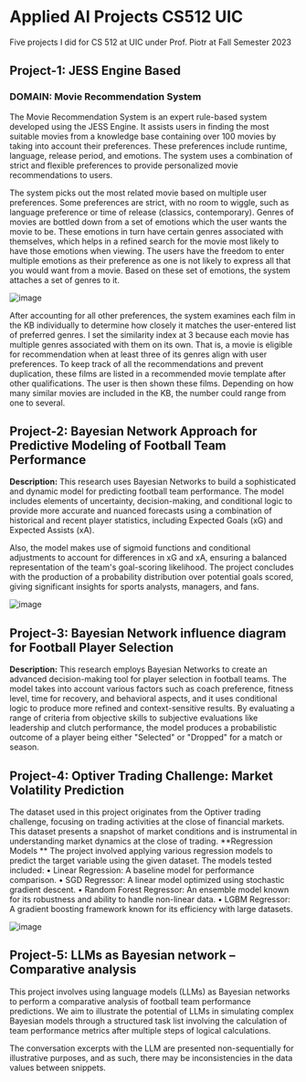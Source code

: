 # Applied AI Projects CS512 UIC
 Five projects I did for CS 512 at UIC under Prof. Piotr at Fall Semester 2023

## Project-1: JESS Engine Based
### DOMAIN: Movie Recommendation System
The Movie Recommendation System is an expert rule-based system developed using the JESS Engine. It assists users in finding the most suitable movies from a knowledge base containing over 100 movies by taking into account their preferences. These preferences include runtime, language, release period, and emotions. The system uses a combination of strict and flexible preferences to provide personalized movie recommendations to users.

The system picks out the most related movie based on multiple user preferences. Some preferences are strict, with no room to wiggle, such as language preference or time of release (classics, contemporary). Genres of movies are bottled down from a set of emotions which the user wants the movie to be. These emotions in turn have certain genres associated with themselves, which helps in a refined search for the movie most likely to have those emotions when viewing. The users have the freedom to enter multiple emotions as their preference as one is not likely to express all that you would want from a movie. Based on these set of emotions, the system attaches a set of genres to it.

![image](https://github.com/PranavMishra17/Applied-AI-Projects-CS512-UIC/assets/89926012/a313c236-e0ee-43dd-8c44-ff98b211f1d8)

After accounting for all other preferences, the system examines each film in the KB individually to determine how closely it matches the user-entered list of preferred genres. I set the similarity index at 3 because each movie has multiple genres associated with them on its own. That is, a movie is eligible for recommendation when at least three of its genres align with user preferences. To keep track of all the recommendations and prevent duplication, these films are listed in a recommended movie template after other qualifications. The user is then shown these films. Depending on how many similar movies are included in the KB, the number could range from one to several.

## Project-2: Bayesian Network Approach for Predictive Modeling of Football Team Performance
**Description:** This research uses Bayesian Networks to build a sophisticated and dynamic model for predicting football team performance. The model includes elements of uncertainty, decision-making, and conditional logic to provide more accurate and nuanced forecasts using a combination of historical and recent player statistics, including Expected Goals (xG) and Expected Assists (xA).

Also, the model makes use of sigmoid functions and conditional adjustments to account for differences in xG and xA, ensuring a balanced representation of the team's goal-scoring likelihood. The project concludes with the production of a probability distribution over potential goals scored, giving significant insights for sports analysts, managers, and fans.

![image](https://github.com/PranavMishra17/Applied-AI-Projects-CS512-UIC/assets/89926012/accd2959-e73c-46b7-a19e-66a473b549e9)

## Project-3: Bayesian Network influence diagram for Football Player Selection
**Description:** This research employs Bayesian Networks to create an advanced decision-making tool for player selection in football teams. The model takes into account various factors such as coach preference, fitness level, time for recovery, and behavioral aspects, and it uses conditional logic to produce more refined and context-sensitive results. By evaluating a range of criteria from objective skills to subjective evaluations like leadership and clutch performance, the model produces a probabilistic outcome of a player being either "Selected" or "Dropped" for a match or season.

## Project-4: Optiver Trading Challenge: Market Volatility Prediction
The dataset used in this project originates from the Optiver trading challenge, focusing on trading activities at the close of financial markets. This dataset presents a snapshot of market conditions and is instrumental in understanding market dynamics at the close of trading.
**Regression Models **
The project involved applying various regression models to predict the target variable using the given dataset. The models tested included:
• Linear Regression: A baseline model for performance comparison.
• SGD Regressor: A linear model optimized using stochastic gradient descent.
• Random Forest Regressor: An ensemble model known for its robustness and ability to handle non-linear data.
• LGBM Regressor: A gradient boosting framework known for its efficiency with large datasets.

![image](https://github.com/PranavMishra17/Applied-AI-Projects-CS512-UIC/assets/89926012/544e8f38-5a50-419e-b512-93e53bf85d68)

##  Project-5: LLMs as Bayesian network – Comparative analysis
This project involves using language models (LLMs) as Bayesian networks to perform a comparative analysis of football team performance predictions. We aim to illustrate the potential of LLMs in simulating complex Bayesian models through a structured task list involving the calculation of team performance metrics after multiple steps of logical calculations.

The conversation excerpts with the LLM are presented non-sequentially for illustrative purposes, and as such, there may be inconsistencies in the data values between snippets.



